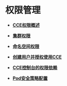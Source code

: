# 权限管理<a name="cce_01_0164"></a>

-   **[CCE权限概述](CCE权限概述.md)**  

-   **[集群权限](集群权限.md)**  

-   **[命名空间权限](命名空间权限.md)**  

-   **[创建用户并授权使用CCE](创建用户并授权使用CCE.md)**  

-   **[CCE控制台的权限依赖](CCE控制台的权限依赖.md)**  

-   **[Pod安全策略配置](Pod安全策略配置.md)**  


